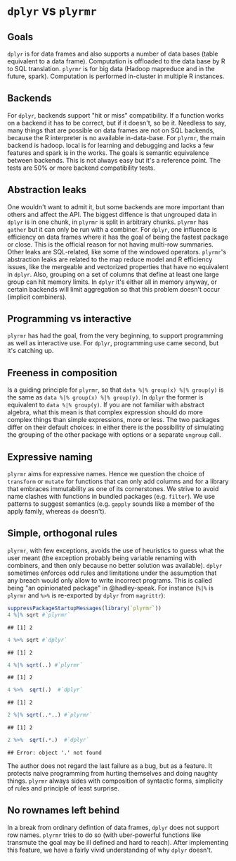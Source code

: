 # `dplyr` vs `plyrmr`

## Goals

`dplyr` is for data frames and also supports a number of data bases (table equivalent to a data frame). Computation is offloaded to the data base by R to SQL translation. `plyrmr` is for big data (Hadoop mapreduce and in the future, spark). Computation is performed in-cluster in multiple R instances.

## Backends

For `dplyr`, backends support "hit or miss" compatibility. If a function works on a backend it has to be correct, but if it doesn't, so be it. Needless to say, many things that are possible on data frames are not on SQL backends, because the R interpreter is no available in-data-base. For `plyrmr`, the main backend is hadoop. local is for learning and debugging and lacks a few features and spark is in the works. The goals is semantic equivalence between backends. This is not always easy but it's a reference point. The tests are 50% or more backend compatibility tests. 

## Abstraction leaks

One wouldn't want to admit it, but some backends are more important than others and affect the API. The biggest diffence is that ungrouped data in `dplyr` is in one chunk, in `plyrmr` is split in arbitrary chunks. `plyrmr` has `gather` but it can only be run with a combiner. For `dplyr`, one influence is efficiency on data frames where it has the goal of being the fastest package or close. This is the official reason for not having multi-row summaries. Other leaks are SQL-related, like some of the windowed operators. `plyrmr`'s abstraction leaks are related to the map reduce model and R efficiency issues, like the mergeable and vectorized properties that have no equivalent in `dplyr`. Also, grouping on a set of columns that define at least one large group can hit memory limits. In `dplyr` it's either all in memory anyway, or certain backends will limit aggregation so that this problem doesn't occur (implicit combiners).

## Programming vs interactive

`plyrmr` has had the goal, from the very beginning, to support programming as well as interactive use. For `dplyr`, programming use came second, but it's catching up. 

## Freeness in composition

Is a guiding principle for `plyrmr`, so that `data %|% group(x) %|% group(y)` is the same as `data %|% group(x) %|% group(y)`. In `dplyr` the former is equivalent to `data %|% group(y)`. If you are not familiar with abstract algebra, what this mean is that complex expression should do more complex things than simple expressions, more or less. The two packages differ on their default choices: in either there is the possibility of simulating the grouping of the other package with options or a separate `ungroup` call.

## Expressive naming

`plyrmr` aims for expressive names. Hence we question the choice of `transform` or `mutate` for functions that can only add columns and for a library that embraces immutability as one of its cornerstones. We strive to avoid name clashes with functions in bundled packages (e.g. `filter`). We use patterns to suggest semantics (e.g. `gapply` sounds like a member of the apply family, whereas `do` doesn't).

## Simple, orthogonal rules

`plyrmr`, with few exceptions, avoids the use of heuristics to guess what the user meant (the exception probably being variable renaming with combiners, and then only because no better solution was available). `dplyr` sometimes enforces odd rules and limitations under the assumption that any breach would only allow to write incorrect programs. This is called being "an opinionated package" in @hadley-speak. For instance (`%|%` is `plyrmr` and `%>%` is re-exported by `dplyr` from `magrittr`):


```r
suppressPackageStartupMessages(library(`plyrmr`))
4 %|% sqrt #`plyrmr`
```

```
## [1] 2
```

```r
4 %>% sqrt #`dplyr`
```

```
## [1] 2
```

```r
4 %|% sqrt(..) #`plyrmr`
```

```
## [1] 2
```

```r
4 %>%  sqrt(.)  #`dplyr`
```

```
## [1] 2
```

```r
2 %|% sqrt(..*..) #`plyrmr`
```

```
## [1] 2
```

```r
2 %>%  sqrt(.*.)  #`dplyr`
```

```
## Error: object '.' not found
```

The author does not regard the last failure as a bug, but as a feature. It protects naive programming from hurting themselves and doing naughty things. `plyrmr` always sides with composition of syntactic forms, simplicity of rules and principle of least surprise.

## No rownames left behind

In a break from ordinary defintion of data frames, `dplyr` does not support row names. `plyrmr` tries to do so (with uber-powerful functions like transmute the goal may be ill defined and hard to reach). After implementing this feature, we have a fairly vivid understanding of why `dplyr` doesn't.
